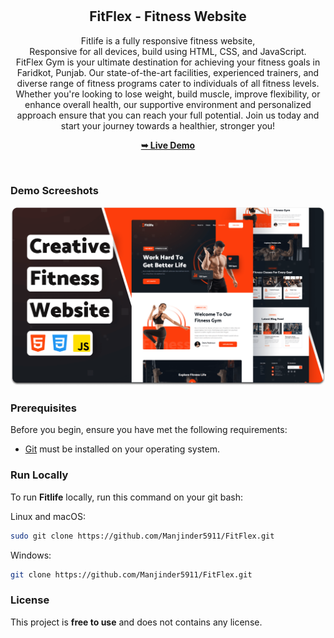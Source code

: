 <div align="center">
  <br />
  <br />

  <h2 align="center">FitFlex - Fitness Website</h2>

  Fitlife is a fully responsive fitness website, <br />Responsive for all devices, build using HTML, CSS, and JavaScript.
  <br />FitFlex Gym is your ultimate destination for achieving your fitness goals in Faridkot, Punjab. Our state-of-the-art facilities, experienced trainers, and diverse range of fitness programs cater to individuals of all fitness levels. Whether you're looking to lose weight, build muscle, improve flexibility, or enhance overall health, our supportive environment and personalized approach ensure that you can reach your full potential. Join us today and start your journey towards a healthier, stronger you!

  <a href="https://github.com/Manjinder5911/FitFlex"><strong>➥ Live Demo</strong></a>

</div>

<br />

### Demo Screeshots

![Fitlife Desktop Demo](./readme-images/desktop.png "Desktop Demo")

### Prerequisites

Before you begin, ensure you have met the following requirements:

* [Git](https://git-scm.com/downloads "Download Git") must be installed on your operating system.

### Run Locally

To run **Fitlife** locally, run this command on your git bash:

Linux and macOS:

```bash
sudo git clone https://github.com/Manjinder5911/FitFlex.git
```

Windows:

```bash
git clone https://github.com/Manjinder5911/FitFlex.git
```

### License

This project is **free to use** and does not contains any license.
